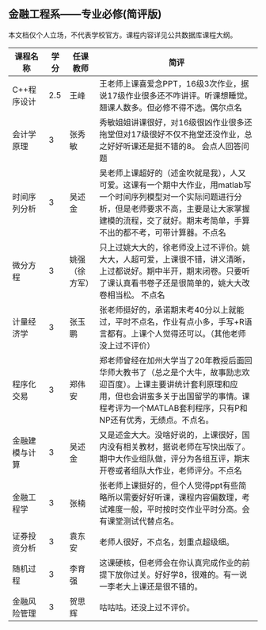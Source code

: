 ##  金融工程系——专业必修(简评版)

本文档仅个人立场，不代表学校官方。课程内容详见公共数据库课程大纲。

课程名称|学分|任课教师|简评 |
--|--|--|--|
C++程序设计 | 2.5  | 王峰  |  王老师上课喜爱念PPT，16级3次作业，据说17级作业很多还不咋讲评。听课想睡觉。翘课人数多。但必修不得不选。偶尔点名
会计学原理  |3|  张秀敏 | 秀敏姐姐讲课很好，对16级很凶作业很多还拖堂但对17级很好不仅不拖堂还没作业，总之好好听课还是挺不错的8。 会点人回答问题
时间序列分析  | 3  | 吴述金  | 吴老师上课超好的（述金吹就是我），人又可爱。这课有一个期中大作业，用matlab写一个时间序列模型对一个实际问题进行分析，但是老师要求不高，主要是让大家掌握建模的流程，交了就好。期末考简单，手算不出的都不考，可带计算器。不点名
  微分方程|  3 |  姚强 （徐方军）| 只上过姚大大的，徐老师没上过不评价。姚大大，人超可爱，上课很不错，讲义清晰，上过都说好。期中半开，期末闭卷。只要听了课认真看书卷子还是很简单的，姚大大改卷相当松。 不点名
计量经济学  |3|  张玉鹏 |  张老师挺好的，承诺期末考40分以上就能过，平时不点名，作业有点小多，手写+R语言都有。上课个人觉得还可以。（其他老师没上过不评价）
程序化交易  |  3 |  郑伟安 |郑老师曾经在加州大学当了20年教授后面回华师大教书了（总之是个大牛，故事励志欢迎百度）。上课主要讲统计套利原理和应用，但也会讲蛮多关于出国留学的事情。课程考评为一个MATLAB套利程序，只有P和NP还有优秀，无绩点。不点名。
金融建模与计算  | 3  | 吴述金  |  又是述金大大。没啥好说的，上课很好，国内没有相关教材，据说老师在写快出版了。期中大作业组队做，评分为各组互评，期末开卷或者组队大作业，老师评分。不点名
金融工程学  |  3 |  张楠 |  张老师上课挺好的，但个人觉得ppt有些简略所以需要好好听课，课程内容偏数理，考试难度一般，平时按时交作业平时分高。会有课堂测试代替点名。
证券投资分析  |3| 袁东安 | 老师人很好，不点名，划重点超级细。  
随机过程  |3|李育强| 这课硬核，但老师会在你认真完成作业的前提下放你过关。好好学8，很难的。有一说一李老大上课还是很不错的。  
金融风险管理  |  3 |  贺思辉 | 咕咕咕。还没上过不评价。


